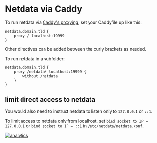 # Netdata via Caddy

To run netdata via [Caddy's proxying,](https://caddyserver.com/docs/proxy) set your Caddyfile up like this:

```
netdata.domain.tld {
    proxy / localhost:19999
}
```

Other directives can be added between the curly brackets as needed.

To run netdata in a subfolder:

```
netdata.domain.tld {
    proxy /netdata/ localhost:19999 {
        without /netdata
    }
}
```

## limit direct access to netdata

You would also need to instruct netdata to listen only to `127.0.0.1` or `::1`.

To limit access to netdata only from localhost, set `bind socket to IP = 127.0.0.1` or `bind socket to IP = ::1` in `/etc/netdata/netdata.conf`.

[![analytics](https://www.google-analytics.com/collect?v=1&aip=1&t=pageview&_s=1&ds=github&dr=https%3A%2F%2Fgithub.com%2Fnetdata%2Fnetdata&dl=https%3A%2F%2Fmy-netdata.io%2Fgithub%2Fdocs%2FRunning-behind-caddy&_u=MAC~&cid=5792dfd7-8dc4-476b-af31-da2fdb9f93d2&tid=UA-64295674-3)]()
